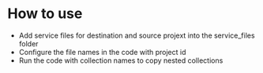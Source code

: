 # How to use

- Add service files for destination and source projext into the service_files folder
- Configure the file names in the code with project id
- Run the code with collection names to copy nested collections
